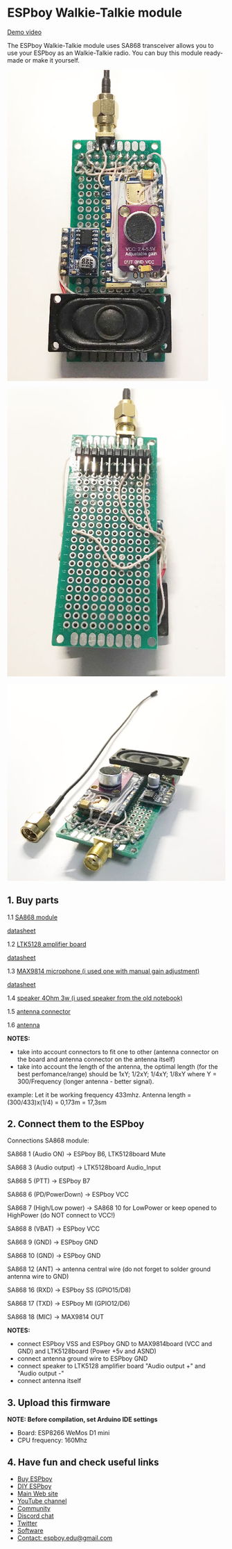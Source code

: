 # ESPboy Walkie-Talkie module

[Demo video](https://youtu.be/v-oIQ5hdZ3Q)

The ESPboy Walkie-Talkie module uses SA868 transceiver allows you to use your ESPboy as an Walkie-Talkie radio.
You can buy this module ready-made or make it yourself.

![1](pics/WalkieTalkie1.jpg)

![2](pics/WalkieTalkie2.jpg)

![3](pics/WalkieTalkie3.jpg)


## 1. Buy parts


1.1
[SA868 module](https://aliexpress.ru/wholesale?SearchText=SA868)

[datasheet](https://datasheet.lcsc.com/lcsc/2204251600_G-NiceRF-SA868-U_C3001507.pdf)

1.2
[LTK5128 amplifier board](https://aliexpress.ru/wholesale?SearchText=LTK5128+amplifier+board)

[datasheet](http://www.datasheetcafe.com/ltk5128-datasheet-audio-power-amplifier-chip/?ysclid=lcg57dtr1s522639722)

1.3
[MAX9814 microphone (i used one with manual gain adjustment)](https://aliexpress.ru/wholesale?SearchText=MAX9814+microphone&g=y&page=2)

[datasheet](https://datasheetspdf.com/pdf/644179/MaximIntegratedProducts/MAX9814/1)

1.4
[speaker 4Ohm 3w (i used speaker from the old notebook)](https://aliexpress.ru/wholesale?SearchText=speaker+4Ohm+3w&g=y&page=3)

1.5
[antenna connector](https://aliexpress.ru/wholesale?SearchText=sma+connector)

1.6
[antenna](https://aliexpress.ru/wholesale?SearchText=antenna+UHF)

**NOTES:**
- take into account connectors to fit one to other (antenna connector on the board and antenna connector on the antenna itself)
- take into account the length of the antenna, the optimal length (for the best perfomance/range) should be 
1xY; 1/2xY; 1/4xY; 1/8xY where Y = 300/Frequency (longer antenna - better signal).

example: Let it be working frequency 433mhz. Antenna length = (300/433)x(1/4) = 0,173m = 17,3sm



## 2. Connect them to the ESPboy

Connections SA868 module:

SA868 1 (Audio ON) -> ESPboy B6, LTK5128board Mute

SA868 3 (Audio output) -> LTK5128board Audio_Input

SA868 5 (PTT) -> ESPboy B7 

SA868 6 (PD/PowerDown) -> ESPboy VCC

SA868 7 (High/Low power) -> SA868 10 for LowPower or keep opened to HighPower (do NOT connect to VCC!)

SA868 8 (VBAT) -> ESPboy VCC

SA868 9 (GND) -> ESPboy GND

SA868 10 (GND) -> ESPboy GND

SA868 12 (ANT) -> antenna central wire (do not forget to solder ground antenna wire to GND)

SA868 16 (RXD) -> ESPboy SS (GPIO15/D8)

SA868 17 (TXD) -> ESPboy MI (GPIO12/D6)

SA868 18 (MIC) -> MAX9814 OUT

**NOTES:**
- connect ESPboy VSS and ESPboy GND to MAX9814board (VCC and GND) and LTK5128board (Power +5v and ASND)
- connect antenna ground wire to ESPboy GND
- connect speaker to LTK5128 amplifier board "Audio output +" and "Audio output -"
- connect antenna itself  


## 3. Upload this firmware

**NOTE: Before compilation, set Arduino IDE settings**
-  Board:  ESP8266 WeMos D1 mini
-  CPU frequency: 160Mhz


## 4. Have fun and check useful links

- [Buy ESPboy](https://www.tindie.com/products/23910/)
- [DIY ESPboy](https://easyeda.com/ESPboy)
- [Main Web site](https://www.espboy.com)
- [YouTube channel](https://www.youtube.com/c/ESPboy)
- [Community](https://community.espboy.com)
- [Discord chat](https://discord.gg/kXfDQpX)
- [Twitter](https://twitter.com/ESPboy_edu)
- [Software](https://github.com/ESPboy-edu)
- [Contact: espboy.edu@gmail.com](mailto:espboy.edu@gmail.com)


